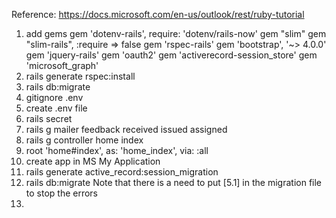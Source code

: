 Reference: https://docs.microsoft.com/en-us/outlook/rest/ruby-tutorial

1. add gems
    gem 'dotenv-rails', require: 'dotenv/rails-now'
    gem "slim"
    gem "slim-rails", :require => false
    gem 'rspec-rails'
    gem 'bootstrap', '~> 4.0.0'
    gem 'jquery-rails'
    gem 'oauth2'
    gem 'activerecord-session_store'
    gem 'microsoft_graph'
2. rails generate rspec:install
3. rails db:migrate
4. gitignore
    .env
5. create .env file
6. rails secret
7. rails g mailer feedback received issued assigned
8. rails g controller home index
9. root 'home#index', as: 'home_index', via: :all
10. create app in MS My Application
11. rails generate active_record:session_migration
12. rails db:migrate
    Note that there is a need to put [5.1] in the migration file to stop the errors
13. 
